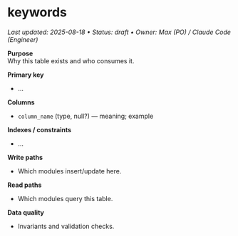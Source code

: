 # keywords
_Last updated: 2025-08-18 • Status: draft • Owner: Max (PO) / Claude Code (Engineer)_

**Purpose**  
Why this table exists and who consumes it.

**Primary key**  
- ...

**Columns**  
- `column_name` (type, null?) — meaning; example

**Indexes / constraints**  
- ...

**Write paths**  
- Which modules insert/update here.

**Read paths**  
- Which modules query this table.

**Data quality**  
- Invariants and validation checks.
